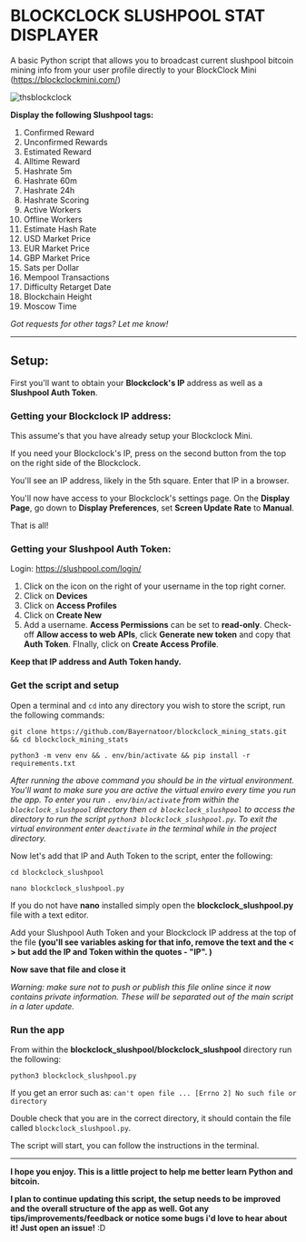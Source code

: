 # BLOCKCLOCK SLUSHPOOL STAT DISPLAYER

A basic Python script that allows you to broadcast current slushpool bitcoin mining info from your user profile directly to your BlockClock Mini (https://blockclockmini.com/)

![thsblockclock](https://user-images.githubusercontent.com/55212954/158614788-8b850940-fb42-4c6b-ae84-7055e81db1b9.jpg)

**Display the following Slushpool tags:**

1. Confirmed Reward
2. Unconfirmed Rewards
3. Estimated Reward
4. Alltime Reward
5. Hashrate 5m
6. Hashrate 60m
7. Hashrate 24h
8. Hashrate Scoring
9. Active Workers
10. Offline Workers
11. Estimate Hash Rate
12. USD Market Price
13. EUR Market Price
14. GBP Market Price
15. Sats per Dollar
16. Mempool Transactions
17. Difficulty Retarget Date
18. Blockchain Height
19. Moscow Time

*Got requests for other tags? Let me know!*

----------------------

## Setup:

First you'll want to obtain your **Blockclock's IP** address as well as a **Slushpool Auth Token**.

### Getting your Blockclock IP address:

This assume's that you have already setup your Blockclock Mini. 

If you need your Blockclock's IP, press on the second button from the top on the right side of the Blockclock. 

You'll see an IP address, likely in the 5th square. Enter that IP in a browser. 

You'll now have access to your Blockclock's settings page. On the **Display Page**, go down to **Display Preferences**, set **Screen Update Rate** to **Manual**.

That is all! 

### Getting your Slushpool Auth Token:

Login:
https://slushpool.com/login/

1. Click on the icon on the right of your username in the top right corner.
2. Click on **Devices**
3. Click on **Access Profiles**
4. Click on **Create New**
5. Add a username. **Access Permissions** can be set to **read-only**. 
   Check-off **Allow access to web APIs**, click **Generate new token** and copy that **Auth Token**. 
   FInally, click on **Create Access Profile**.

**Keep that IP address and Auth Token handy.**

### Get the script and setup

Open a terminal and ```cd``` into any directory you wish to store the script, run the following commands:

```
git clone https://github.com/Bayernatoor/blockclock_mining_stats.git && cd blockclock_mining_stats

python3 -m venv env && . env/bin/activate && pip install -r requirements.txt 
```

*After running the above command you should be in the virtual environment. You'll want to make sure you are active the virtual enviro every time you run the app. To enter you run ```. env/bin/activate``` from within the ```blockclock_slushpool``` directory then ```cd blockclock_slushpool``` to access the directory to run the script ```python3 blockclock_slushpool.py```. To exit the virtual environment enter ```deactivate``` in the terminal while in the project  directory.* 

Now let's add that IP and Auth Token to the script, enter the following: 

```
cd blockclock_slushpool

nano blockclock_slushpool.py
```

If you do not have **nano** installed simply open the **blockclock_slushpool.py** file with a text editor.

Add your Slushpool Auth Token and your Blockclock IP address at the top of the file **(you'll see variables asking for that info, remove the text and the < > but add the IP and Token within the  quotes - "IP". )**

**Now save that file and close it**

*Warning: make sure not to push or publish this file online since it now contains private information. These will be separated out of the main script in a later update.*

### Run the app

From within the **blockclock_slushpool/blockclock_slushpool** directory run the following:

```
python3 blockclock_slushpool.py
```
If you get an error such as: ```can't open file ... [Errno 2] No such file or directory```

Double check that you are in the correct directory, it should contain the file called ```blockclock_slushpool.py```.

The script will start, you can follow the instructions in the terminal.

------------------------------------

**I hope you enjoy. This is a little project to help me better learn Python and bitcoin.**

**I plan to continue updating this script, the setup needs to be improved and the overall structure of the app as well. Got any tips/improvements/feedback or notice some bugs i'd love to hear about it! Just open an issue!** :D

